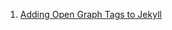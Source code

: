 1. [Adding Open Graph Tags to Jekyll](http://davidensinger.com/2013/04/adding-open-graph-tags-to-jekyll/)
